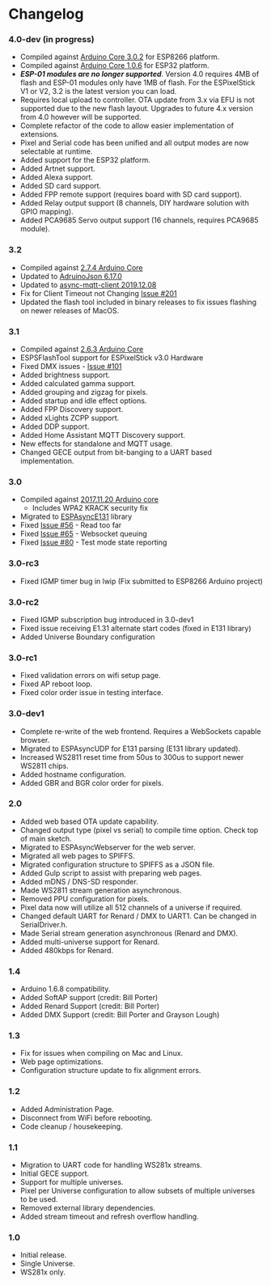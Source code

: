 
# Changelog

### 4.0-dev (in progress)

- Compiled against [Arduino Core 3.0.2](https://github.com/esp8266/Arduino/releases/tag/3.0.2) for ESP8266 platform.
- Compiled against [Arduino Core 1.0.6](https://github.com/espressif/arduino-esp32/releases/tag/1.0.6) for ESP32 platform.
- ***ESP-01 modules are no longer supported***. Version 4.0 requires 4MB of flash and ESP-01 modules only have 1MB of flash. For the ESPixelStick V1 or V2, 3.2 is the latest version you can load.
- Requires local upload to controller. OTA update from 3.x via EFU is not supported due to the new flash layout.  Upgrades to future 4.x version from 4.0 however will be supported.
- Complete refactor of the code to allow easier implementation of extensions.
- Pixel and Serial code has been unified and all output modes are now selectable at runtime.
- Added support for the ESP32 platform.
- Added Artnet support.
- Added Alexa support.
- Added SD card support.
- Added FPP remote support (requires board with SD card support).
- Added Relay output support (8 channels, DIY hardware solution with GPIO mapping).
- Added PCA9685 Servo output support (16 channels, requires PCA9685 module).

### 3.2

- Compiled against [2.7.4 Arduino Core](https://github.com/esp8266/Arduino/releases/tag/2.7.4)
- Updated to [AdruinoJson 6.17.0](https://github.com/bblanchon/ArduinoJson/releases/tag/v6.17.0)
- Updated to [async-mqtt-client 2019.12.08](https://github.com/marvinroger/async-mqtt-client/tree/7f1ba481a22d56ccf123e4b2f6e555d134c956d0)
- Fix for Client Timeout not Changing [Issue #201](https://github.com/forkineye/ESPixelStick/issues/201)
- Updated the flash tool included in binary releases to fix issues flashing on newer releases of MacOS.

### 3.1

- Compiled against [2.6.3 Arduino Core](https://github.com/esp8266/Arduino/releases/tag/2.6.3)
- ESPSFlashTool support for ESPixelStick v3.0 Hardware
- Fixed DMX issues - [Issue #101](https://github.com/forkineye/ESPixelStick/issues/101)
- Added brightness support.
- Added calculated gamma support.
- Added grouping and zigzag for pixels.
- Added startup and idle effect options.
- Added FPP Discovery support.
- Added xLights ZCPP support.
- Added DDP support.
- Added Home Assistant MQTT Discovery support.
- New effects for standalone and MQTT usage.
- Changed GECE output from bit-banging to a UART based implementation.

### 3.0

- Compiled against [2017.11.20 Arduino core](https://github.com/esp8266/Arduino/tree/117bc875ffdd1f4b11af0dd236e0e12a84748e53)
  - Includes WPA2 KRACK security fix
- Migrated to [ESPAsyncE131](https://github.com/forkineye/ESPAsyncE131) library
- Fixed [Issue #56](https://github.com/forkineye/ESPixelStick/issues/56) - Read too far
- Fixed [Issue #65](https://github.com/forkineye/ESPixelStick/issues/65) - Websocket queuing
- Fixed [Issue #80](https://github.com/forkineye/ESPixelStick/issues/80) - Test mode state reporting

### 3.0-rc3

- Fixed IGMP timer bug in lwip (Fix submitted to ESP8266 Arduino project)

### 3.0-rc2

- Fixed IGMP subscription bug introduced in 3.0-dev1
- Fixed issue receiving E1.31 alternate start codes (fixed in E131 library)
- Added Universe Boundary configuration

### 3.0-rc1

- Fixed validation errors on wifi setup page.
- Fixed AP reboot loop.
- Fixed color order issue in testing interface.

### 3.0-dev1

- Complete re-write of the web frontend. Requires a WebSockets capable browser.
- Migrated to ESPAsyncUDP for E131 parsing (E131 library updated).
- Increased WS2811 reset time from 50us to 300us to support newer WS2811 chips.
- Added hostname configuration.
- Added GBR and BGR color order for pixels.

### 2.0

- Added web based OTA update capability.
- Changed output type (pixel vs serial) to compile time option. Check top of main sketch.
- Migrated to ESPAsyncWebserver for the web server.
- Migrated all web pages to SPIFFS.
- Migrated configuration structure to SPIFFS as a JSON file.
- Added Gulp script to assist with preparing web pages.
- Added mDNS / DNS-SD responder.
- Made WS2811 stream generation asynchronous.
- Removed PPU configuration for pixels.
- Pixel data now will utilize all 512 channels of a universe if required.
- Changed default UART for Renard / DMX to UART1. Can be changed in SerialDriver.h.
- Made Serial stream generation asynchronous (Renard and DMX).
- Added multi-universe support for Renard.
- Added 480kbps for Renard.

### 1.4

- Arduino 1.6.8 compatibility.
- Added SoftAP support (credit: Bill Porter)
- Added Renard Support (credit: Bill Porter)
- Added DMX Support (credit: Bill Porter and Grayson Lough)

### 1.3

- Fix for issues when compiling on Mac and Linux.
- Web page optimizations.
- Configuration structure update to fix alignment errors.

### 1.2

- Added Administration Page.
- Disconnect from WiFi before rebooting.
- Code cleanup / housekeeping.

### 1.1

- Migration to UART code for handling WS281x streams.
- Initial GECE support.
- Support for multiple universes.
- Pixel per Universe configuration to allow subsets of multiple universes to be used.
- Removed external library dependencies.
- Added stream timeout and refresh overflow handling.

### 1.0

- Initial release.
- Single Universe.
- WS281x only.
